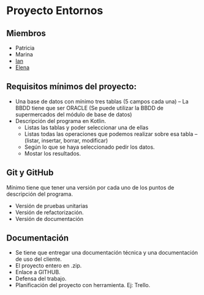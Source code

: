 # Proyecto Entornos

## Miembros

- Patricia
- Marina
- [Ian](https://github.com/Hellrayser)
- [Elena](https://github.com/ElenaRgC)

## Requisitos mínimos del proyecto:

- Una base de datos con mínimo tres tablas (5 campos cada una) – La BBDD tiene que ser ORACLE (Se puede utilizar la BBDD de supermercados del módulo de base de datos)
- Descripción del programa en Kotlin.
  - Listas las tablas y poder seleccionar una de ellas
  - Listas todas las operaciones que podemos realizar sobre esa tabla – (listar, insertar, borrar, modificar)
  - Según lo que se haya seleccionado pedir los datos.
  - Mostar los resultados.

## Git y GitHub

Mínimo tiene que tener una versión por cada uno de los puntos de descripción del programa.

- Versión de pruebas unitarias
- Versión de refactorización.
- Versión de documentación

## Documentación

- Se tiene que entregar una documentación técnica y una documentación de uso del cliente.
- El proyecto entero en .zip.
- Enlace a GITHUB.
- Defensa del trabajo.
- Planificación del proyecto con herramienta. Ej: Trello.

